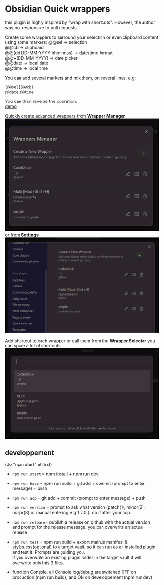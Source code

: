 # Obsidian Quick wrappers

this plugin is highly inspired by "wrap with shortcuts". However, the author was not responsive to pull requests.

Create some wrappers to surround your selection or even clipboard content using some markers: 
@@sel → selection  
@@cb → clipboard   
@@(dd DD-MM-YYYY hh:mm:ss) → date/time format  
@@**+**(DD-MM-YYYY) → date picker  
@@date → local date  
@@time → local time  

You can add several markers and mix them, on several lines. 
e.g:
```
[@@sel](@@cb)
@@date @@time
```  
You can then reverse the operation.  
[demo](./assets/demo.mp4)

Quickly create advanced wrappers from **Wrapper Manager** 
![wm](./assets/Wrapper_Manager.png)
or from **Settings**
![wm](./assets/settings.png)

Add shortcut to each wrapper or call them from the **Wrapper Selector** you can spare a lot of shortcuts...
![wm](./assets/wrapper_selector.png)




## developpement
(do "npm start" at first)
-   `npm run start` = npm install + npm run dev
-   `npm run bacp` = npm run build + git add + commit (prompt to enter message) + push
-   `npm run acp` = git add + commit (prompt to enter message) + push
-   `npm run version` = prompt to ask what version (patch(1), minor(2), major(3) or manual entering e.g 1.2.0 ). do it after your acp.
-   `npm run release`= publish a release on github with the actual version and prompt for the release message. you can overwrite an actual release
-   `npm run test` = npm run build + export main.js manifest & styles.css(optional) to a target vault, so it can run as an installed plugin and test it.
    Prompts are guiding you.  
    if you overwrite an existing plugin folder in the target vault it will overwrite only this 3 files.

-   function Console. all Console.log/debug are switched OFF on production (npm run build), and ON on developpement (npm run dev)
